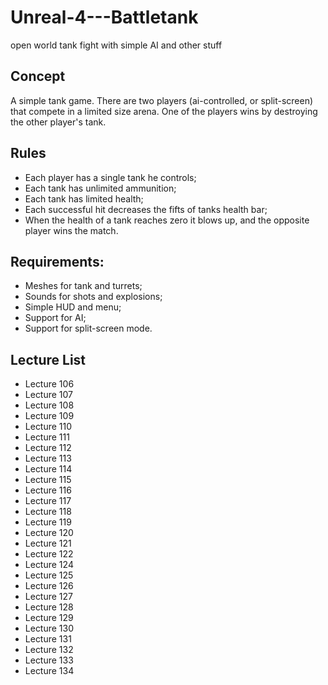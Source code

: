 # Unreal-4---Battletank
open world tank fight with simple AI and other stuff

## Concept
A simple tank game. There are two players (ai-controlled, or split-screen) that compete in a limited size arena. One of the players wins by destroying the other player's tank.

## Rules
* Each player has a single tank he controls;
* Each tank has unlimited ammunition;
* Each tank has limited health;
* Each successful hit decreases the fifts of tanks health bar;
* When the health of a tank reaches zero it blows up, and the opposite player wins the match.

## Requirements:
* Meshes for tank and turrets;
* Sounds for shots and explosions;
* Simple HUD and menu;
* Support for AI;
* Support for split-screen mode.

## Lecture List
* Lecture 106
* Lecture 107
* Lecture 108
* Lecture 109
* Lecture 110
* Lecture 111
* Lecture 112
* Lecture 113
* Lecture 114
* Lecture 115
* Lecture 116
* Lecture 117
* Lecture 118
* Lecture 119
* Lecture 120
* Lecture 121
* Lecture 122
* Lecture 124
* Lecture 125
* Lecture 126
* Lecture 127
* Lecture 128
* Lecture 129
* Lecture 130
* Lecture 131
* Lecture 132
* Lecture 133
* Lecture 134